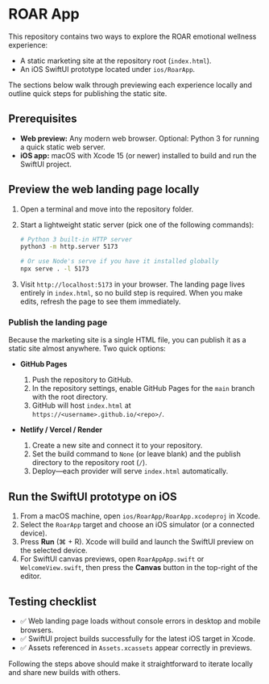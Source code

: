 # ROAR App

This repository contains two ways to explore the ROAR emotional wellness experience:

- A static marketing site at the repository root (`index.html`).
- An iOS SwiftUI prototype located under `ios/RoarApp`.

The sections below walk through previewing each experience locally and outline quick
steps for publishing the static site.

## Prerequisites

- **Web preview:** Any modern web browser. Optional: Python 3 for running a quick
  static web server.
- **iOS app:** macOS with Xcode 15 (or newer) installed to build and run the
  SwiftUI project.

## Preview the web landing page locally

1. Open a terminal and move into the repository folder.
2. Start a lightweight static server (pick one of the following commands):

   ```bash
   # Python 3 built-in HTTP server
   python3 -m http.server 5173
   ```

   ```bash
   # Or use Node's serve if you have it installed globally
   npx serve . -l 5173
   ```

3. Visit `http://localhost:5173` in your browser. The landing page lives entirely
   in `index.html`, so no build step is required. When you make edits, refresh the
   page to see them immediately.

### Publish the landing page

Because the marketing site is a single HTML file, you can publish it as a static
site almost anywhere. Two quick options:

- **GitHub Pages**
  1. Push the repository to GitHub.
  2. In the repository settings, enable GitHub Pages for the `main` branch with the
     root directory.
  3. GitHub will host `index.html` at `https://<username>.github.io/<repo>/`.

- **Netlify / Vercel / Render**
  1. Create a new site and connect it to your repository.
  2. Set the build command to `None` (or leave blank) and the publish directory to the
     repository root (`/`).
  3. Deploy—each provider will serve `index.html` automatically.

## Run the SwiftUI prototype on iOS

1. From a macOS machine, open `ios/RoarApp/RoarApp.xcodeproj` in Xcode.
2. Select the `RoarApp` target and choose an iOS simulator (or a connected device).
3. Press **Run** (⌘ + R). Xcode will build and launch the SwiftUI preview on the
   selected device.
4. For SwiftUI canvas previews, open `RoarAppApp.swift` or `WelcomeView.swift`, then
   press the **Canvas** button in the top-right of the editor.

## Testing checklist

- ✅ Web landing page loads without console errors in desktop and mobile browsers.
- ✅ SwiftUI project builds successfully for the latest iOS target in Xcode.
- ✅ Assets referenced in `Assets.xcassets` appear correctly in previews.

Following the steps above should make it straightforward to iterate locally and share
new builds with others.
